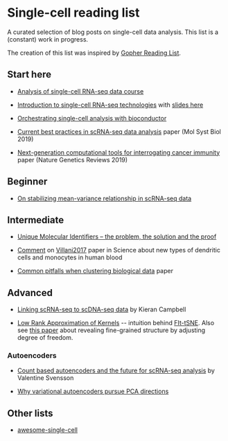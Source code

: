 # Single-cell reading list

A curated selection of blog posts on single-cell data analysis. This list is a (constant) work in progress.

The creation of this list was inspired by [Gopher Reading List](https://github.com/enocom/gopher-reading-list).

## Start here

- [Analysis of single-cell RNA-seq data course](https://hemberg-lab.github.io/scRNA.seq.course/index.html)

- [Introduction to single-cell RNA-seq technologies](https://liorpachter.wordpress.com/2019/02/19/introduction-to-single-cell-rna-seq-technologies/) with [slides here](https://figshare.com/articles/Introduction_to_single-cell_RNA-seq_technologies/7704659/1)

- [Orchestrating single-cell analysis with bioconductor](https://osca.bioconductor.org/)

- [Current best practices in scRNA-seq data analysis](https://www.embopress.org/lookup/doi/10.15252/msb.20188746) paper (Mol Syst Biol 2019)

- [Next-generation computational tools for interrogating cancer immunity](https://www.nature.com/articles/s41576-019-0166-7) paper (Nature Genetics Reviews 2019)

## Beginner

- [On stabilizing mean-variance relationship in scRNA-seq data](http://www.nxn.se/valent/2017/10/15/variance-stabilizing-scrna-seq-counts)

## Intermediate

- [Unique Molecular Identifiers – the problem, the solution and the proof](https://cgatoxford.wordpress.com/2015/08/14/unique-molecular-identifiers-the-problem-the-solution-and-the-proof/)

- [Comment](https://www.charite-bioinformatik.de/publikationen_science_comment2017.php) on [Villani2017](http://science.sciencemag.org/content/356/6335/eaah4573) paper in Science about new types of dendritic cells and monocytes in human blood

- [Common pitfalls when clustering biological data](https://stke.sciencemag.org/content/9/432/re6) paper

## Advanced

- [Linking scRNA-seq to scDNA-seq data](https://kieranrcampbell.github.io/blog/2018/11/13/clonealign.html) by Kieran Campbell

- [Low Rank Approximation of Kernels](https://twitter.com/GCLinderman/status/1094997866106507264) -- intuition behind [FIt-tSNE](https://www.nature.com/articles/s41592-018-0308-4). Also see [this paper](https://arxiv.org/abs/1902.05804) about revealing fine-grained structure by adjusting degree of freedom.

### Autoencoders

- [Count based autoencoders and the future for scRNA-seq analysis](http://www.nxn.se/valent/2018/4/20/count-based-autoencoders-and-the-future-for-scrna-seq-analysis) by Valentine Svensson

- [Why variational autoencoders pursue PCA directions](https://arxiv.org/abs/1812.06775)

## Other lists

- [awesome-single-cell](https://github.com/seandavi/awesome-single-cell)

